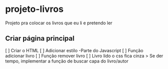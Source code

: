 # projeto-livros
 Projeto pra colocar os livros que eu li e pretendo ler

## Criar página principal
 [ ] Criar o HTML
 [ ] Adicionar estilo
 -Parte do Javascript
    [ ] Função adicionar livro
    [ ] Função remover livro
    [ ] Livro lido o css fica cinza
    > Se der tempo, implementar a função de buscar capa do livro/autor